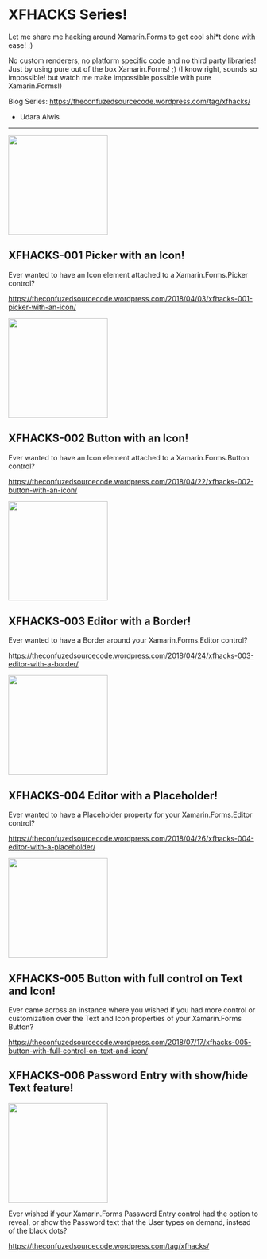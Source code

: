 XFHACKS Series!
==============

Let me share me hacking around Xamarin.Forms to get cool shi*t done with ease! ;) 

No custom renderers, no platform specific code and no third party libraries! Just by using pure out of the box Xamarin.Forms! ;) 
(I know right, sounds so impossible! but watch me make impossible possible with pure Xamarin.Forms!)

Blog Series: https://theconfuzedsourcecode.wordpress.com/tag/xfhacks/

- Udara Alwis
- - - -

<img src="https://github.com/UdaraAlwis/Xamarin-Playground/blob/master/XFHacks/screenshots/XFHACKS-001 .png"  height="200" /> 

XFHACKS-001 Picker with an Icon!
---------------

Ever wanted to have an Icon element attached to a Xamarin.Forms.Picker control? 

https://theconfuzedsourcecode.wordpress.com/2018/04/03/xfhacks-001-picker-with-an-icon/

<img src="https://github.com/UdaraAlwis/Xamarin-Playground/blob/master/XFHacks/screenshots/XFHACKS-002 .png"  height="200" /> 

XFHACKS-002 Button with an Icon!
---------------

Ever wanted to have an Icon element attached to a Xamarin.Forms.Button control? 

https://theconfuzedsourcecode.wordpress.com/2018/04/22/xfhacks-002-button-with-an-icon/

<img src="https://github.com/UdaraAlwis/Xamarin-Playground/blob/master/XFHacks/screenshots/XFHACKS-003 .png"  height="200" /> 

XFHACKS-003 Editor with a Border!
---------------

Ever wanted to have a Border around your Xamarin.Forms.Editor control? 

https://theconfuzedsourcecode.wordpress.com/2018/04/24/xfhacks-003-editor-with-a-border/

<img src="https://github.com/UdaraAlwis/Xamarin-Playground/blob/master/XFHacks/screenshots/XFHACKS-004 .png"  height="200" /> 

XFHACKS-004 Editor with a Placeholder!
---------------

Ever wanted to have a Placeholder property for your Xamarin.Forms.Editor control?

https://theconfuzedsourcecode.wordpress.com/2018/04/26/xfhacks-004-editor-with-a-placeholder/

<img src="https://github.com/UdaraAlwis/Xamarin-Playground/blob/master/XFHacks/screenshots/XFHACKS-005 .png"  height="200" /> 

XFHACKS-005 Button with full control on Text and Icon!
---------------

Ever came across an instance where you wished if you had more control or customization over the Text and Icon properties of your Xamarin.Forms Button?

https://theconfuzedsourcecode.wordpress.com/2018/07/17/xfhacks-005-button-with-full-control-on-text-and-icon/

XFHACKS-006 Password Entry with show/hide Text feature! 
---------------

<img src="https://github.com/UdaraAlwis/Xamarin-Playground/blob/master/XFHacks/screenshots/XFHACKS-006 .png"  height="200" /> 

Ever wished if your Xamarin.Forms Password Entry control had the option to reveal, or show the Password text that the User types on demand, instead of the black dots? 

https://theconfuzedsourcecode.wordpress.com/tag/xfhacks/
